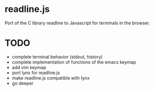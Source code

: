 readline.js
===========

Port of the C library readline to Javascript for terminals in the browser.

TODO
====

* complete terminal behavior (stdout, history)
* complete implementation of functions of the emacs keymap
* add vim keymap
* port lynx for readline.js
* make readline.js compatible with lynx
* go deeper
